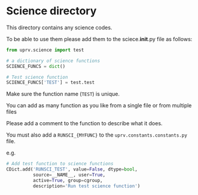 # Science directory

This directory contains any science codes.

To be able to use them please add them to the sciece.__init__.py file as follows:

```python
from uprv.science import test

# a dictionary of science functions
SCIENCE_FUNCS = dict()

# Test science function
SCIENCE_FUNCS['TEST'] = test.test
```

Make sure the function name (`TEST`) is unique.

You can add as many function as you like from a single file or from multiple files

Please add a comment to the function to describe what it does.

You must also add a `RUNSCI_{MYFUNC}` to the `uprv.constants.constants.py` file.

e.g.

```python
# Add test function to science functions
CDict.add('RUNSCI_TEST', value=False, dtype=bool,
          source=__NAME__, user=True,
          active=True, group=cgroup,
          description='Run test science function')
```